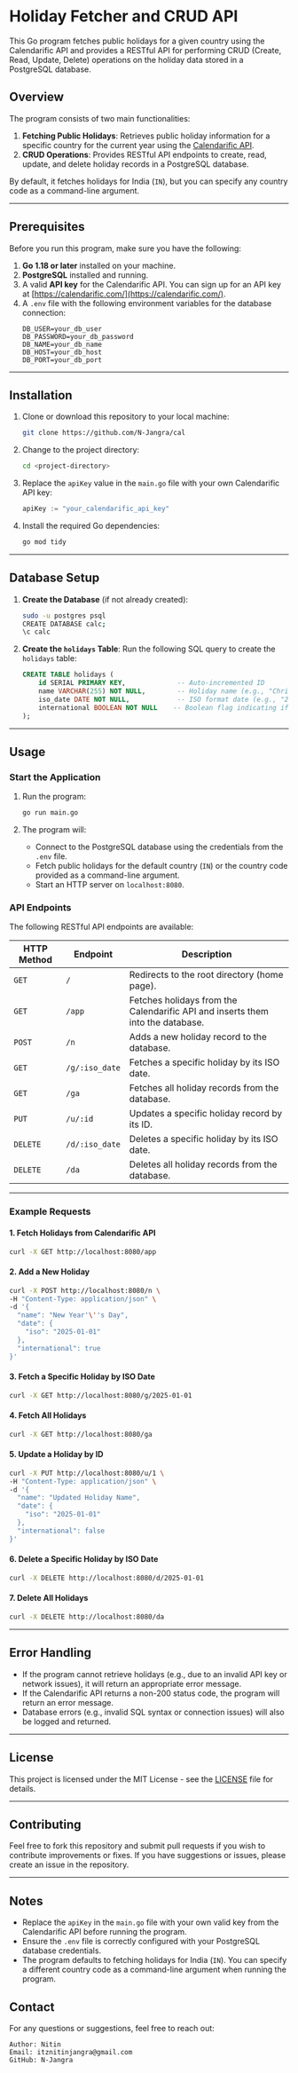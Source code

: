 # Holiday Fetcher and CRUD API

This Go program fetches public holidays for a given country using the Calendarific API and provides a RESTful API for performing CRUD (Create, Read, Update, Delete) operations on the holiday data stored in a PostgreSQL database.

## Overview

The program consists of two main functionalities:
1. **Fetching Public Holidays**: Retrieves public holiday information for a specific country for the current year using the [Calendarific API](https://calendarific.com/).
2. **CRUD Operations**: Provides RESTful API endpoints to create, read, update, and delete holiday records in a PostgreSQL database.

By default, it fetches holidays for India (`IN`), but you can specify any country code as a command-line argument.

---

## Prerequisites

Before you run this program, make sure you have the following:

1. **Go 1.18 or later** installed on your machine.
2. **PostgreSQL** installed and running.
3. A valid **API key** for the Calendarific API. You can sign up for an API key at [https://calendarific.com/](https://calendarific.com/).
4. A `.env` file with the following environment variables for the database connection:
   ```plaintext
   DB_USER=your_db_user
   DB_PASSWORD=your_db_password
   DB_NAME=your_db_name
   DB_HOST=your_db_host
   DB_PORT=your_db_port
   ```

---

## Installation

1. Clone or download this repository to your local machine:
   ```sh
   git clone https://github.com/N-Jangra/cal
   ```

2. Change to the project directory:
   ```sh
   cd <project-directory>
   ```

3. Replace the `apiKey` value in the `main.go` file with your own Calendarific API key:
   ```go
   apiKey := "your_calendarific_api_key"
   ```

4. Install the required Go dependencies:
   ```sh
   go mod tidy
   ```

---

## Database Setup

1. **Create the Database** (if not already created):
   ```sh
   sudo -u postgres psql
   CREATE DATABASE calc;
   \c calc
   ```

2. **Create the `holidays` Table**:
   Run the following SQL query to create the `holidays` table:
   ```sql
   CREATE TABLE holidays (
       id SERIAL PRIMARY KEY,             -- Auto-incremented ID
       name VARCHAR(255) NOT NULL,        -- Holiday name (e.g., "Christmas")
       iso_date DATE NOT NULL,            -- ISO format date (e.g., "2025-12-25")
       international BOOLEAN NOT NULL    -- Boolean flag indicating if the holiday is international
   );
   ```

---

## Usage

### Start the Application

1. Run the program:
   ```sh
   go run main.go
   ```

2. The program will:
   - Connect to the PostgreSQL database using the credentials from the `.env` file.
   - Fetch public holidays for the default country (`IN`) or the country code provided as a command-line argument.
   - Start an HTTP server on `localhost:8080`.

### API Endpoints

The following RESTful API endpoints are available:

| HTTP Method | Endpoint          | Description                                      |
|-------------|-------------------|--------------------------------------------------|
| `GET`       | `/`               | Redirects to the root directory (home page).     |
| `GET`       | `/app`            | Fetches holidays from the Calendarific API and inserts them into the database. |
| `POST`      | `/n`              | Adds a new holiday record to the database.       |
| `GET`       | `/g/:iso_date`    | Fetches a specific holiday by its ISO date.      |
| `GET`       | `/ga`             | Fetches all holiday records from the database.   |
| `PUT`       | `/u/:id`          | Updates a specific holiday record by its ID.     |
| `DELETE`    | `/d/:iso_date`    | Deletes a specific holiday by its ISO date.      |
| `DELETE`    | `/da`             | Deletes all holiday records from the database.   |

---

### Example Requests

#### 1. Fetch Holidays from Calendarific API
```sh
curl -X GET http://localhost:8080/app
```

#### 2. Add a New Holiday
```sh
curl -X POST http://localhost:8080/n \
-H "Content-Type: application/json" \
-d '{
  "name": "New Year'\''s Day",
  "date": {
    "iso": "2025-01-01"
  },
  "international": true
}'
```

#### 3. Fetch a Specific Holiday by ISO Date
```sh
curl -X GET http://localhost:8080/g/2025-01-01
```

#### 4. Fetch All Holidays
```sh
curl -X GET http://localhost:8080/ga
```

#### 5. Update a Holiday by ID
```sh
curl -X PUT http://localhost:8080/u/1 \
-H "Content-Type: application/json" \
-d '{
  "name": "Updated Holiday Name",
  "date": {
    "iso": "2025-01-01"
  },
  "international": false
}'
```

#### 6. Delete a Specific Holiday by ISO Date
```sh
curl -X DELETE http://localhost:8080/d/2025-01-01
```

#### 7. Delete All Holidays
```sh
curl -X DELETE http://localhost:8080/da
```

---

## Error Handling

- If the program cannot retrieve holidays (e.g., due to an invalid API key or network issues), it will return an appropriate error message.
- If the Calendarific API returns a non-200 status code, the program will return an error message.
- Database errors (e.g., invalid SQL syntax or connection issues) will also be logged and returned.

---

## License

This project is licensed under the MIT License - see the [LICENSE](LICENSE) file for details.

---

## Contributing

Feel free to fork this repository and submit pull requests if you wish to contribute improvements or fixes. If you have suggestions or issues, please create an issue in the repository.

---

## Notes

- Replace the `apiKey` in the `main.go` file with your own valid key from the Calendarific API before running the program.
- Ensure the `.env` file is correctly configured with your PostgreSQL database credentials.
- The program defaults to fetching holidays for India (`IN`). You can specify a different country code as a command-line argument when running the program.

## Contact 

For any questions or suggestions, feel free to reach out:

    Author: Nitin
    Email: itznitinjangra@gmail.com
    GitHub: N-Jangra
